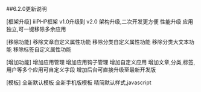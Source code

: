##6.2.0更新说明

[框架升级]
iiiPHP框架 v1.0升级到 v2.0
架构升级,二次开发更方便
性能升级
应用独立,可一键移除多余应用

[移除功能]
移除文章自定义属性功能
移除分类自定义属性功能
移除分类大文本功能
移除标签自定义属性功能

[增加功能]
增加应用管理
增加应用钩子管理
增加自定义应用
增加文章,分类,标签,用户等多个应用可自定义字段
增加后台可直接升级至最新开发版


[模板]
全新默认模板
全新手机版模板
精简默认样式,javascript

